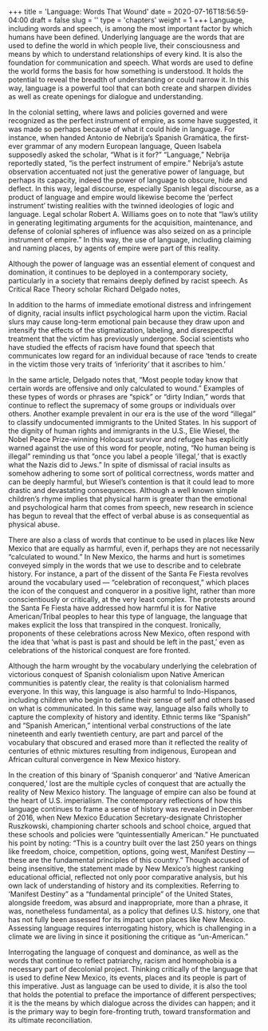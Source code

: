 +++
title = 'Language: Words That Wound'
date = 2020-07-16T18:56:59-04:00
draft = false
slug = ''
type = 'chapters'
weight = 1
+++
Language, including words and speech, is among the most important factor by which humans have been defined. Underlying language are the words that are used to define the world in which people live, their consciousness and means by which to understand relationships of every kind. It is also the foundation for communication and speech. What words are used to define the world forms the basis for how something is understood. It holds the potential to reveal the breadth of understanding or could narrow it. In this way, language is a powerful tool that can both create and sharpen divides as well as create openings for dialogue and understanding. 

In the colonial setting, where laws and policies governed and were recognized as the perfect instrument of empire, as some have suggested, it was made so perhaps because of what it could hide in language. For instance, when handed Antonio de Nebrija’s Spanish Gramática, the first-ever grammar of any modern European language, Queen Isabela supposedly asked the scholar, “What is it for?” “Language,” Nebrija reportedly stated, “is the perfect instrument of empire.” Nebrija’s astute observation accentuated not just the generative power of language, but perhaps its capacity, indeed the power of language to obscure, hide and deflect. In this way, legal discourse, especially Spanish legal discourse, as a product of language and empire would likewise become the ‘perfect instrument’ twisting realities with the twinned ideologies of logic and language. Legal scholar Robert A. Williams goes on to note that “law’s utility in generating legitimating arguments for the acquisition, maintenance, and defense of colonial spheres of influence was also seized on as a principle instrument of empire.” In this way, the use of language, including claiming and naming places, by agents of empire were part of this reality.

Although the power of language was an essential element of conquest and domination, it continues to be deployed in a contemporary society, particularly in a society that remains deeply defined by racist speech. As Critical Race Theory scholar Richard Delgado notes, 

In addition to the harms of immediate emotional distress and infringement of dignity, racial insults inflict psychological harm upon the victim. Racial slurs may cause long-term emotional pain because they draw upon and intensify the effects of the stigmatization, labeling, and disrespectful treatment that the victim has previously undergone. Social scientists who have studied the effects of racism have found that speech that communicates low regard for an individual because of race ‘tends to create in the victim those very traits of ‘inferiority’ that it ascribes to him.’

In the same article, Delgado notes that, “Most people today know that certain words are offensive and only calculated to wound.” Examples of these types of words or phrases are “spick” or “dirty Indian,” words that continue to reflect the supremacy of some groups or individuals over others. Another example prevalent in our era is the use of the word “illegal” to classify undocumented immigrants to the United States. In his support of the dignity of human rights and immigrants in the U.S., Elie Wiesel, the Nobel Peace Prize-winning Holocaust survivor and refugee has explicitly warned against the use of this word for people, noting, “No human being is illegal” reminding us that “once you label a people ‘illegal,’ that is exactly what the Nazis did to Jews.” In spite of dismissal of racial insults as somehow adhering to some sort of political correctness, words matter and can be deeply harmful, but Wiesel’s contention is that it could lead to more drastic and devastating consequences. Although a well known simple children’s rhyme implies that physical harm is greater than the emotional and psychological harm that comes from speech, new research in science has begun to reveal that the effect of verbal abuse is as consequential as physical abuse. 

There are also a class of words that continue to be used in places like New Mexico that are equally as harmful, even if, perhaps they are not necessarily “calculated to wound.” In New Mexico, the harms and hurt is sometimes conveyed simply in the words that we use to describe and to celebrate history. For instance, a part of the dissent of the Santa Fe Fiesta revolves around the vocabulary used — “celebration of reconquest,” which places the icon of the conquest and conqueror in a positive light, rather than more conscientiously or critically, at the very least complex. The protests around the Santa Fe Fiesta have addressed how harmful it is for Native American/Tribal peoples to hear this type of language, the language that makes explicit the loss that transpired in the conquest. Ironically, proponents of these celebrations across New Mexico, often respond with the idea that ‘what is past is past and should be left in the past,’ even as celebrations of the historical conquest are fore fronted. 

Although the harm wrought by the vocabulary underlying the celebration of victorious conquest of Spanish colonialism upon Native American communities is patently clear, the reality is that colonialism harmed everyone. In this way, this language is also harmful to Indo-Hispanos, including children who begin to define their sense of self and others based on what is communicated. In this same way, language also fails wholly to capture the complexity of history and identity. Ethnic terms like “Spanish” and “Spanish American,” intentional verbal constructions of the late nineteenth and early twentieth century, are part and parcel of the vocabulary that obscured and erased more than it reflected the reality of centuries of ethnic mixtures resulting from indigenous, European and African cultural convergence in New Mexico history. 

In the creation of this binary of ‘Spanish conqueror’ and ‘Native American conquered,’ lost are the multiple cycles of conquest that are actually the reality of New Mexico history. The language of empire can also be found at the heart of U.S. imperialism. The contemporary reflections of how this language continues to frame a sense of history was revealed in December of 2016, when New Mexico Education Secretary-designate Christopher Ruszkowski, championing charter schools and school choice, argued that these schools and policies were “quintessentially American.” He punctuated his point by noting: “This is a country built over the last 250 years on things like freedom, choice, competition, options, going west, Manifest Destiny — these are the fundamental principles of this country.” Though accused of being insensitive, the statement made by New Mexico’s highest ranking educational official, reflected not only poor comparative analysis, but his own lack of understanding of history and its complexities. Referring to ‘Manifest Destiny” as a “fundamental principle” of the United States, alongside freedom, was absurd and inappropriate, more than a phrase, it was, nonetheless fundamental, as a policy that defines U.S. history, one that has not fully been assessed for its impact upon places like New Mexico. Assessing language requires interrogating history, which is challenging in a climate we are living in since it positioning the critique as “un-American.”   

Interrogating the language of conquest and dominance, as well as the words that continue to reflect patriarchy, racism and homophobia is a necessary part of decolonial project. Thinking critically of the language that is used to define New Mexico, its events, places and its people is part of this imperative. Just as language can be used to divide, it is also the tool that holds the potential to preface the importance of different perspectives; it is the the means by which dialogue across the divides can happen; and it is the primary way to begin fore-fronting truth, toward transformation and its ultimate reconciliation. 